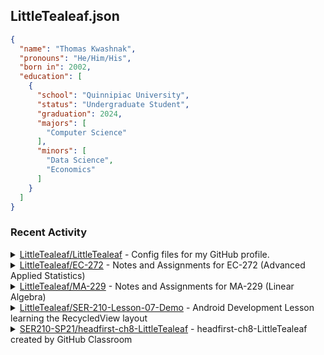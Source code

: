 <h2>LittleTealeaf.json</h2>

```json
{
  "name": "Thomas Kwashnak",
  "pronouns": "He/Him/His",
  "born in": 2002,
  "education": [
    {
      "school": "Quinnipiac University",
      "status": "Undergraduate Student",
      "graduation": 2024,
      "majors": [
        "Computer Science"
      ],
      "minors": [
        "Data Science",
        "Economics"
      ]
    }
  ]
}
```
<h3>Recent Activity</h3>
<details><summary><a href="https://github.com/LittleTealeaf/LittleTealeaf">LittleTealeaf/LittleTealeaf</a> - Config files for my GitHub profile.</summary><ul><li>Issue Comment Event</li><li>Commit: <code>python</code> <a href="https://github.com/LittleTealeaf/LittleTealeaf/commit/0fe8c18f3c08293195423c9cf3c1de9f1869d4dc">#0fe8c18</a>: Added all events</li><li>Commit: <code>python</code> <a href="https://github.com/LittleTealeaf/LittleTealeaf/commit/bcca240121cea6c2c2c7fd675d221a2d0b1c329b">#bcca240</a>: added todo links</li><li>Commit: <code>python</code> <a href="https://github.com/LittleTealeaf/LittleTealeaf/commit/4d7bd52bf413c95a6c2bd8ee1c4e1fb013bd5c5e">#4d7bd52</a>: Formatting test</li><li>Commit: <code>python</code> <a href="https://github.com/LittleTealeaf/LittleTealeaf/commit/ac0d834875e9a194ad69149e37e0b605cf2e9958">#ac0d834</a>: Added recent activity header</li><li>Commit: <code>python</code> <a href="https://github.com/LittleTealeaf/LittleTealeaf/commit/905e2a6b41d820bb232b47096746029da8baa201">#905e2a6</a>: Recent Repositories now contains commits</li><li>Commit: <code>python</code> <a href="https://github.com/LittleTealeaf/LittleTealeaf/commit/e33e2882030e1a339fb651718ab7f4eebdc40f91">#e33e288</a>: using api keys now</li><li>Commit: <code>python</code> <a href="https://github.com/LittleTealeaf/LittleTealeaf/commit/4ef318954447e76f27c4d7af4a847233d6d794e9">#4ef3189</a>: added "html" infront of each html method</li><li>Commit: <code>python</code> <a href="https://github.com/LittleTealeaf/LittleTealeaf/commit/f9ef5f0bc7c9a822ccc95286fd0480e4869b1c58">#f9ef5f0</a>: renamed methods</li><li>Commit: <code>python</code> <a href="https://github.com/LittleTealeaf/LittleTealeaf/commit/5fd83480996322c5711a90a99d1ae8f700cb3952">#5fd8348</a>: Education is now in a list</li><li>Commit: <code>python</code> <a href="https://github.com/LittleTealeaf/LittleTealeaf/commit/2aaa0a143ffccf4ede02fe3cb400221f7feb8810">#2aaa0a1</a>: Checking look on github</li><li>Commit: <code>python</code> <a href="https://github.com/LittleTealeaf/LittleTealeaf/commit/b018cb7cf0fd967bf3637128144b4d66d35a3307">#b018cb7</a>: New layout?</li><li>Commit: <code>python</code> <a href="https://github.com/LittleTealeaf/LittleTealeaf/commit/c75846f80f4fc0eff24e609ee6d894a2dadb6411">#c75846f</a>: Added json_block() method</li><li>Commit: <code>python</code> <a href="https://github.com/LittleTealeaf/LittleTealeaf/commit/e310a44a0d30ade16e356bb71247271fb41a9889">#e310a44</a>: Updated README_TEMPLATE.md</li><li>Commit: <code>python</code> <a href="https://github.com/LittleTealeaf/LittleTealeaf/commit/00627b666367f9af54e167925e3012dd93c01df4">#00627b6</a>: Added to content.json</li><li>Commit: <code>python</code> <a href="https://github.com/LittleTealeaf/LittleTealeaf/commit/3622ef3eab4bdf3e72d8746484573a579573fd1e">#3622ef3</a>: Test didn't work</li><li>Commit: <code>python</code> <a href="https://github.com/LittleTealeaf/LittleTealeaf/commit/366cc0327085909d297f8ed6e6fe8099d575d3da">#366cc03</a>: Testing HTML</li><li>Commit: <code>python</code> <a href="https://github.com/LittleTealeaf/LittleTealeaf/commit/42a4ca8900b555b1fe692fbd5ab8bfb0deee690b">#42a4ca8</a>: Try putting the entire project in code</li><li>Commit: <code>python</code> <a href="https://github.com/LittleTealeaf/LittleTealeaf/commit/93e6c7b6a6676e9d58acd64cfff114337a4dd92d">#93e6c7b</a>: Continued work on README_TEMPLATE</li><li>Commit: <code>python</code> <a href="https://github.com/LittleTealeaf/LittleTealeaf/commit/09cc01a380d288e30f0cc0d6dfad937c14506efc">#09cc01a</a>: Additional Work</li><li>Commit: <code>python</code> <a href="https://github.com/LittleTealeaf/LittleTealeaf/commit/cd634382f0ba44fa4a4175e971b745220e8df5e6">#cd63438</a>: Added skills to template</li><li>Commit: <code>python</code> <a href="https://github.com/LittleTealeaf/LittleTealeaf/commit/2d9db928fa06b248a45eff5030531e246e4f4f0f">#2d9db92</a>: Started working on rough template</li><li>Commit: <code>python</code> <a href="https://github.com/LittleTealeaf/LittleTealeaf/commit/213769b6a665a9de4f29a3260c1475e68106eeac">#213769b</a>: renamed recent header</li><li>Commit: <code>python</code> <a href="https://github.com/LittleTealeaf/LittleTealeaf/commit/98307720c803e05cb620fba3e4723d06e867cc66">#9830772</a>: changes</li></ul></details><details><summary><a href="https://github.com/LittleTealeaf/EC-272">LittleTealeaf/EC-272</a> - Notes and Assignments for EC-272 (Advanced Applied Statistics)</summary><ul><li>Commit: <code>main</code> <a href="https://github.com/LittleTealeaf/EC-272/commit/00f200cbdc3a7bce6a8c61b5a86e4738d664555d">#00f200c</a>: Class notes</li></ul></details><details><summary><a href="https://github.com/LittleTealeaf/MA-229">LittleTealeaf/MA-229</a> - Notes and Assignments for MA-229 (Linear Algebra)</summary><ul><li>Commit: <code>main</code> <a href="https://github.com/LittleTealeaf/MA-229/commit/c0bc8e81c94c1870c647961218a7f3aac1f168d7">#c0bc8e8</a>: Reading 9 annotations</li><li>Commit: <code>main</code> <a href="https://github.com/LittleTealeaf/MA-229/commit/7b241e77b440b07f06f0feb0b37cae70b0c52ded">#7b241e7</a>: Reading 9</li></ul></details><details><summary><a href="https://github.com/LittleTealeaf/SER-210-Lesson-07-Demo">LittleTealeaf/SER-210-Lesson-07-Demo</a> - Android Development Lesson learning the RecycledView layout</summary><ul><li>Commit: <code>master</code> <a href="https://github.com/LittleTealeaf/SER-210-Lesson-07-Demo/commit/9e74e009f1b79b554e74994e521460ed7cbd4e2d">#9e74e00</a>: Delete android.yml</li></ul></details><details><summary><a href="https://github.com/SER210-SP21/headfirst-ch8-LittleTealeaf">SER210-SP21/headfirst-ch8-LittleTealeaf</a> - headfirst-ch8-LittleTealeaf created by GitHub Classroom</summary><ul><li>Commit: <code>main</code> <a href="https://github.com/SER210-SP21/headfirst-ch8-LittleTealeaf/commit/c6ca8689c5312a65c1d6f8a373a9e5e3c6f8b995">#c6ca868</a>: Uploaded Second Screenshot</li></ul></details>
